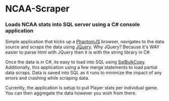 # NCAA-Scraper
### Loads NCAA stats into SQL server using a C# console application

Simple application that kicks up a [PhantomJS](http://phantomjs.org/) browser, navigates to the data source and scraps the data using [JQuery](https://jquery.com/). Why JQuery? Because it's WAY easier to parse html with JQuery then it is with the string library in C#.

Once the data is in C#, its easy to load into SQL using [SqlBulkCopy](https://msdn.microsoft.com/en-us/library/system.data.sqlclient.sqlbulkcopy(v=vs.110).aspx). Additionally, this application using a few merge statements to load partial data scraps. Data is saved into SQL as it runs to minimize the impact of any errors and crashing while scraping data.

Currently, the application is setup to pull Player stats per individual game. You can then aggregate the data however you wish from there.
